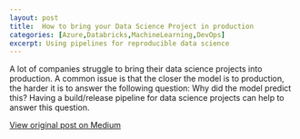 ```yaml
---
layout: post
title:  How to bring your Data Science Project in production
categories: [Azure,Databricks,MachineLearning,DevOps]
excerpt: Using pipelines for reproducible data science 
---
```


A lot of companies struggle to bring their data science projects into production. A common issue is that the closer the model is to production, the harder it is to answer the following question:
Why did the model predict this? Having a build/release pipeline for data science projects can help to answer this question.

[View original post on Medium](https://towardsdatascience.com/how-to-bring-your-data-science-project-in-production-b36ae4c02b46)
